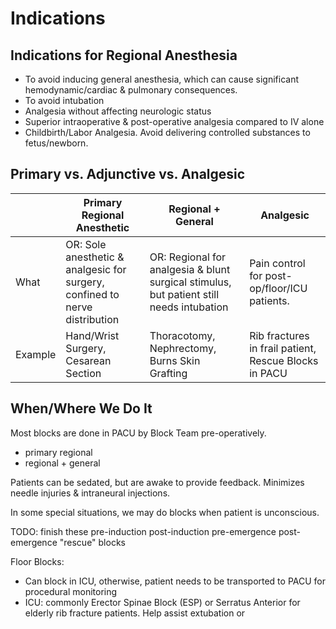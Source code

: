 # Indications

## Indications for Regional Anesthesia

* To avoid inducing general anesthesia, which can cause significant hemodynamic/cardiac & pulmonary consequences.
* To avoid intubation
* Analgesia without affecting neurologic status
* Superior intraoperative & post-operative analgesia compared to IV alone
* Childbirth/Labor Analgesia.  Avoid delivering controlled substances to fetus/newborn.

## Primary vs. Adjunctive vs. Analgesic

|| Primary Regional Anesthetic | Regional + General | Analgesic |
| --- | --- | --- | --- |
| What | OR: Sole anesthetic & analgesic for surgery, confined to nerve distribution | OR: Regional for analgesia & blunt surgical stimulus, but patient still needs intubation | Pain control for post-op/floor/ICU patients.
| Example | Hand/Wrist Surgery, Cesarean Section | Thoracotomy, Nephrectomy, Burns Skin Grafting | Rib fractures in frail patient, Rescue Blocks in PACU

## When/Where We Do It

Most blocks are done in PACU by Block Team pre-operatively.

* primary regional
* regional + general

Patients can be sedated, but are awake to provide feedback.  Minimizes needle injuries & intraneural injections.

In some special situations, we may do blocks when patient is unconscious.

TODO: finish these
pre-induction
post-induction
pre-emergence
post-emergence "rescue" blocks

Floor Blocks:

* Can block in ICU, otherwise, patient needs to be transported to PACU for procedural monitoring
* ICU: commonly Erector Spinae Block (ESP) or Serratus Anterior for elderly rib fracture patients.  Help assist extubation or
